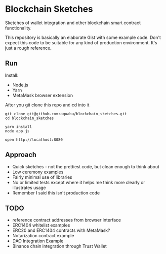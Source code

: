 # Blockchain Sketches
Sketches of wallet integration and other blockchain smart contract functionality.

This repository is basically an elaborate Gist with some example code. Don't expect this code to be suitable for any kind of production environment. It's just a rough reference.

## Run

Install: 
* Node.js
* Yarn
* MetaMask browser extension

After you git clone this repo and cd into it
```
git clone git@github.com:aquabu/blockchain_sketches.git
cd blockchain_sketches

yarn install
node app.js

open http://localhost:8080
```

## Approach

* Quick sketches - not the prettiest code, but clean enough to think about
* Low ceremony examples
* Fairly minimal use of libraries
* No or limited tests except where it helps me think more clearly or illustrates usage
* Remember I said this isn't production code

## TODO
* reference contract addresses from browser interface
* ERC1404 whitelist examples
* ERC20 and ERC1404 contracts with MetaMask?
* Notarization contract example
* DAO Integration Example
* Binance chain integration through Trust Wallet